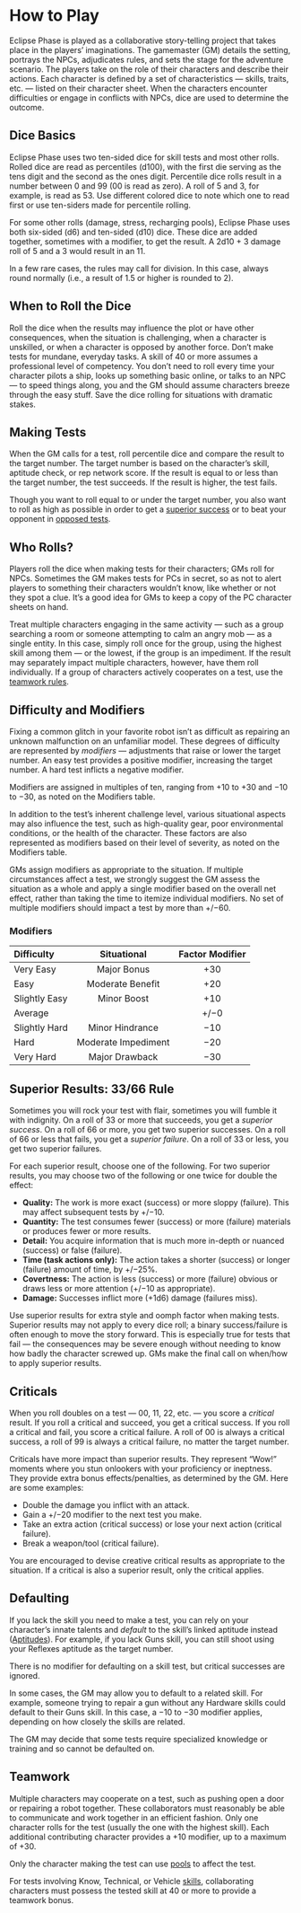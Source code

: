 # How to Play

Eclipse Phase is played as a collaborative story-telling project that takes place in the players’ imaginations. The gamemaster (GM) details the setting, portrays the NPCs, adjudicates rules, and sets the stage for the adventure scenario. The players take on the role of their characters and describe their actions. Each character is defined by a set of characteristics — skills, traits, etc. — listed on their character sheet. When the characters encounter difficulties or engage in conflicts with NPCs, dice are used to determine the outcome.

## Dice Basics

Eclipse Phase uses two ten-sided dice for skill tests and most other rolls. Rolled dice are read as percentiles (d100), with the first die serving as the tens digit and the second as the ones digit. Percentile dice rolls result in a number between 0 and 99 (00 is read as zero). A roll of 5 and 3, for example, is read as 53. Use different colored dice to note which one to read first or use ten-siders made for percentile rolling.

For some other rolls (damage, stress, recharging pools), Eclipse Phase uses both six-sided (d6) and ten-sided (d10) dice. These dice are added together, sometimes with a modifier, to get the result. A 2d10 + 3 damage roll of 5 and a 3 would result in an 11.

In a few rare cases, the rules may call for division. In this case, always round normally (i.e., a result of 1.5 or higher is rounded to 2).

## When to Roll the Dice

Roll the dice when the results may influence the plot or have other consequences, when the situation is challenging, when a character is unskilled, or when a character is opposed by another force. Don’t make tests for mundane, everyday tasks. A skill of 40 or more assumes a professional level of competency. You don’t need to roll every time your character pilots a ship, looks up something basic online, or talks to an NPC — to speed things along, you and the GM should assume characters breeze through the easy stuff. Save the dice rolling for situations with dramatic stakes.

## Making Tests

When the GM calls for a test, roll percentile dice and compare the result to the target number. The target number is based on the character’s skill, aptitude check, or rep network score. If the result is equal to or less than the target number, the test succeeds. If the result is higher, the test fails.

Though you want to roll equal to or under the target number, you also want to roll as high as possible in order to get a [superior success](../03/01-how-to-play.md#superior-results-3366-rule) or to beat your opponent in [opposed tests](../03/02-types-of-tests.md#opposed-tests).

## Who Rolls?

Players roll the dice when making tests for their characters; GMs roll for NPCs. Sometimes the GM makes tests for PCs in secret, so as not to alert players to something their characters wouldn’t know, like whether or not they spot a clue. It’s a good idea for GMs to keep a copy of the PC character sheets on hand.

Treat multiple characters engaging in the same activity — such as a group searching a room or someone attempting to calm an angry mob — as a single entity. In this case, simply roll once for the group, using the highest skill among them — or the lowest, if the group is an impediment. If the result may separately impact multiple characters, however, have them roll individually. If a group of characters actively cooperates on a test, use the [teamwork rules](../03/01-how-to-play.md#teamwork).

## Difficulty and Modifiers

Fixing a common glitch in your favorite robot isn’t as difficult as repairing an unknown malfunction on an unfamiliar model. These degrees of difficulty are represented by _modifiers_ — adjustments that raise or lower the target number. An easy test provides a positive modifier, increasing the target number. A hard test inflicts a negative modifier.

Modifiers are assigned in multiples of ten, ranging from +10 to +30 and −10 to −30, as noted on the Modifiers table.

In addition to the test’s inherent challenge level, various situational aspects may also influence the test, such as high-quality gear, poor environmental conditions, or the health of the character. These factors are also represented as modifiers based on their level of severity, as noted on the Modifiers table.

GMs assign modifiers as appropriate to the situation. If multiple circumstances affect a test, we strongly suggest the GM assess the situation as a whole and apply a single modifier based on the overall net effect, rather than taking the time to itemize individual modifiers. No set of multiple modifiers should impact a test by more than +/−60.

<!-- CLEANED blockquote class="table" -->

### Modifiers

| Difficulty    |     Situational     | Factor Modifier |
| :------------ | :-----------------: | :-------------: |
| Very Easy     |     Major Bonus     |       +30       |
| Easy          |  Moderate Benefit   |       +20       |
| Slightly Easy |     Minor Boost     |       +10       |
| Average       |                     |      +/−0       |
| Slightly Hard |   Minor Hindrance   |       −10       |
| Hard          | Moderate Impediment |       −20       |
| Very Hard     |   Major Drawback    |       −30       |

<!-- CLEANED /blockquote -->

## Superior Results: 33/66 Rule

Sometimes you will rock your test with flair, sometimes you will fumble it with indignity. On a roll of 33 or more that succeeds, you get a _superior success_. On a roll of 66 or more, you get two superior successes. On a roll of 66 or less that fails, you get a _superior failure_. On a roll of 33 or less, you get two superior failures.

For each superior result, choose one of the following. For two superior results, you may choose two of the following or one twice for double the effect:

- **Quality:** The work is more exact (success) or more sloppy (failure). This may affect subsequent tests by +/−10.
- **Quantity:** The test consumes fewer (success) or more (failure) materials or produces fewer or more results.
- **Detail:** You acquire information that is much more in-depth or nuanced (success) or false (failure).
- **Time (task actions only):** The action takes a shorter (success) or longer (failure) amount of time, by +/−25%.
- **Covertness:** The action is less (success) or more (failure) obvious or draws less or more attention (+/−10 as appropriate).
- **Damage:** Successes inflict more (+1d6) damage (failures miss).

Use superior results for extra style and oomph factor when making tests. Superior results may not apply to every dice roll; a binary success/failure is often enough to move the story forward. This is especially true for tests that fail — the consequences may be severe enough without needing to know how badly the character screwed up. GMs make the final call on when/how to apply superior results.

## Criticals

When you roll doubles on a test — 00, 11, 22, etc. — you score a _critical_ result. If you roll a critical and succeed, you get a critical success. If you roll a critical and fail, you score a critical failure. A roll of 00 is always a critical success, a roll of 99 is always a critical failure, no matter the target number.

Criticals have more impact than superior results. They represent “Wow!” moments where you stun onlookers with your proficiency or ineptness. They provide extra bonus effects/penalties, as determined by the GM. Here are some examples:

- Double the damage you inflict with an attack.
- Gain a +/−20 modifier to the next test you make.
- Take an extra action (critical success) or lose your next action (critical failure).
- Break a weapon/tool (critical failure).

You are encouraged to devise creative critical results as appropriate to the situation. If a critical is also a superior result, only the critical applies.

## Defaulting

If you lack the skill you need to make a test, you can rely on your character’s innate talents and _default_ to the skill’s linked aptitude instead ([Aptitudes](../04/01-character-stats.md#aptitudes)). For example, if you lack Guns skill, you can still shoot using your Reflexes aptitude as the target number.

There is no modifier for defaulting on a skill test, but critical successes are ignored.

In some cases, the GM may allow you to default to a related skill. For example, someone trying to repair a gun without any Hardware skills could default to their Guns skill. In this case, a −10 to −30 modifier applies, depending on how closely the skills are related.

The GM may decide that some tests require specialized knowledge or training and so cannot be defaulted on.

## Teamwork

Multiple characters may cooperate on a test, such as pushing open a door or repairing a robot together. These collaborators must reasonably be able to communicate and work together in an efficient fashion. Only one character rolls for the test (usually the one with the highest skill). Each additional contributing character provides a +10 modifier, up to a maximum of +30.

Only the character making the test can use [pools](../03/05-pools.md) to affect the test.

For tests involving Know, Technical, or Vehicle [skills](../04/18-skills.md), collaborating characters must possess the tested skill at 40 or more to provide a teamwork bonus.
